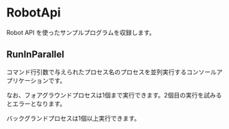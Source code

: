 # RobotApi

Robot API を使ったサンプルプログラムを収録します。

## RunInParallel

コマンド行引数で与えられたプロセス名のプロセスを並列実行するコンソールアプリケーションです。

なお、フォアグラウンドプロセスは1個まで実行できます。2個目の実行を試みるとエラーとなります。

バックグランドプロセスは1個以上実行できます。
